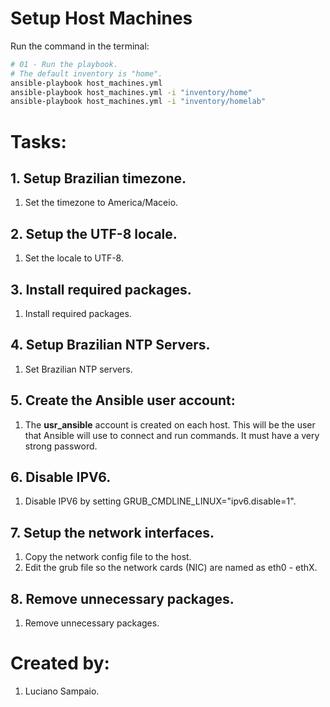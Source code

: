# Setup Host Machines

Run the command in the terminal:
```bash
# 01 - Run the playbook.
# The default inventory is "home".
ansible-playbook host_machines.yml
ansible-playbook host_machines.yml -i "inventory/home"
ansible-playbook host_machines.yml -i "inventory/homelab"
```

# Tasks:

## 1. Setup Brazilian timezone.
  1. Set the timezone to America/Maceio.

## 2. Setup the UTF-8 locale.
  1. Set the locale to UTF-8.

## 3. Install required packages.
  1. Install required packages.

## 4. Setup Brazilian NTP Servers.
  1. Set Brazilian NTP servers.

## 5. Create the Ansible user account:
  1. The **usr_ansible** account is created on each host. This will be the user that Ansible will use to connect and run commands. It must have a very strong password.

## 6. Disable IPV6.
  1. Disable IPV6 by setting GRUB_CMDLINE_LINUX="ipv6.disable=1".

## 7. Setup the network interfaces.
  1. Copy the network config file to the host.
  1. Edit the grub file so the network cards (NIC) are named as eth0 - ethX.

## 8. Remove unnecessary packages.
  1. Remove unnecessary packages.

# Created by:

1. Luciano Sampaio.
